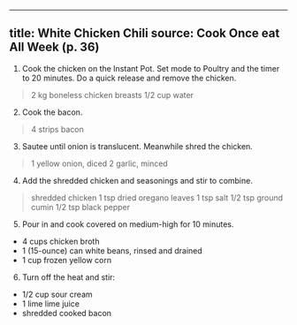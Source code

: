 
---
title: White Chicken Chili
source: Cook Once eat All Week (p. 36)
---

1) Cook the chicken on the Instant Pot. Set mode to Poultry and the timer to 20 minutes. Do a quick release and remove the chicken.

> 2 kg boneless chicken breasts
> 1/2 cup water

2) Cook the bacon.

> 4 strips bacon

3) Sautee until onion is translucent. Meanwhile shred the chicken.

> 1 yellow onion, diced
> 2 garlic, minced

4) Add the shredded chicken and seasonings and stir to combine.

> shredded chicken
> 1 tsp dried oregano leaves
> 1 tsp salt
> 1/2 tsp ground cumin
> 1/2 tsp black pepper

5) Pour in and cook covered on medium-high for 10 minutes.

* 4 cups chicken broth
* 1 (15-ounce) can white beans, rinsed and drained
* 1 cup frozen yellow corn

6) Turn off the heat and stir:

* 1/2 cup sour cream
* 1 lime lime juice
* shredded cooked bacon


